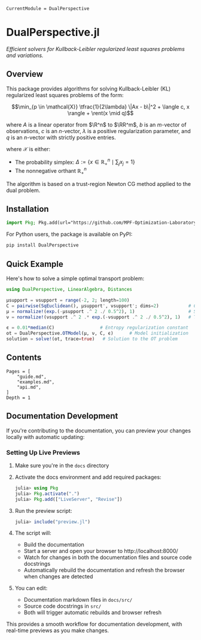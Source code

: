 ```@meta
CurrentModule = DualPerspective
```

# DualPerspective.jl

*Efficient solvers for Kullback-Leibler regularized least squares problems and variations.*

## Overview

This package provides algorithms for solving Kullback-Leibler (KL) regularized least squares problems of the form:

$$\min_{p \in \mathcal{X}} \tfrac{1}{2\lambda} \|Ax - b\|^2 + \langle c, x \rangle + \rent(x \mid q)$$

where $A$ is a linear operator from $\R^n$ to $\RR^m$, $b$ is an $m$-vector of observations, $c$ is an $n$-vector, $\lambda$ is a positive regularization parameter, and $q$ is an $n$-vector with strictly positive entries.


where $\mathcal{X}$ is either:
- The probability simplex: $\Delta := \{ x∈ℝ^n_+ \mid ∑_j x_j=1\}$
- The nonnegative orthant $ℝ^n_+$

The algorithm is based on a trust-region Newton CG method applied to the dual problem.

## Installation

```julia
import Pkg; Pkg.add(url="https://github.com/MPF-Optimization-Laboratory/DualPerspective.jl")
```

For Python users, the package is available on PyPI:

```bash
pip install DualPerspective
```

## Quick Example

Here's how to solve a simple optimal transport problem:

```julia
using DualPerspective, LinearAlgebra, Distances

μsupport = νsupport = range(-2, 2; length=100)
C = pairwise(SqEuclidean(), μsupport', νsupport'; dims=2)           # Cost matrix
μ = normalize!(exp.(-μsupport .^ 2 ./ 0.5^2), 1)                    # Start distribution
ν = normalize!(νsupport .^ 2 .* exp.(-νsupport .^ 2 ./ 0.5^2), 1)   # Target distribution

ϵ = 0.01*median(C)                 # Entropy regularization constant
ot = DualPerspective.OTModel(μ, ν, C, ϵ)      # Model initialization
solution = solve!(ot, trace=true)   # Solution to the OT problem          
```

## Contents

```@contents
Pages = [
    "guide.md",
    "examples.md",
    "api.md",
]
Depth = 1
```

## Documentation Development

If you're contributing to the documentation, you can preview your changes locally with automatic updating:

### Setting Up Live Previews

1. Make sure you're in the `docs` directory
2. Activate the docs environment and add required packages:
   ```julia
   julia> using Pkg
   julia> Pkg.activate(".")
   julia> Pkg.add(["LiveServer", "Revise"])
   ```

3. Run the preview script:
   ```julia
   julia> include("preview.jl")
   ```

4. The script will:
   - Build the documentation 
   - Start a server and open your browser to http://localhost:8000/
   - Watch for changes in both the documentation files and source code docstrings
   - Automatically rebuild the documentation and refresh the browser when changes are detected

5. You can edit:
   - Documentation markdown files in `docs/src/`
   - Source code docstrings in `src/`
   - Both will trigger automatic rebuilds and browser refresh

This provides a smooth workflow for documentation development, with real-time previews as you make changes. 